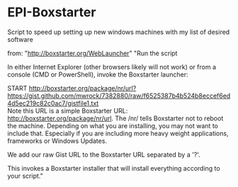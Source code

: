 EPI-Boxstarter
==============

Script to speed up setting up new windows machines with my list of desired software

from: "http://boxstarter.org/WebLauncher"
"Run the script

In either Internet Explorer (other browsers likely will not work) or from a console (CMD or PowerShell), invoke the Boxstarter launcher:

START http://boxstarter.org/package/nr/url?https://gist.github.com/mwrock/7382880/raw/f6525387b4b524b8eccef6ed4d5ec219c82c0ac7/gistfile1.txt        
Note this URL is a simple Boxstarter URL: http://boxstarter.org/package/nr/url. The /nr/ tells Boxstarter not to reboot the machine. Depending on what you are installing, you may not want to include that. Especially if you are including more heavy weight applications, frameworks or Windows Updates.

We add our raw Gist URL to the Boxstarter URL separated by a '?'.

This invokes a Boxstarter installer that will install everything according to your script."
